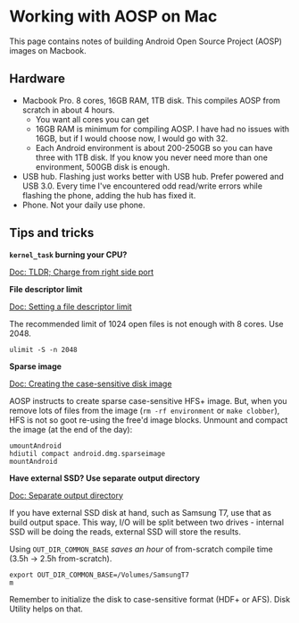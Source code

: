 # Working with AOSP on Mac

This page contains notes of building Android Open Source Project (AOSP) images on Macbook.

## Hardware

 - Macbook Pro. 8 cores, 16GB RAM, 1TB disk. This compiles AOSP from scratch in about 4 hours.
   - You want all cores you can get
   - 16GB RAM is minimum for compiling AOSP. I have had no issues with 16GB, but if I would choose now, I would go with 32.
   - Each Android environment is about 200-250GB so you can have three with 1TB disk. If you know you never need more than one environment, 500GB disk is enough.
 - USB hub. Flashing just works better with USB hub. Prefer powered and USB 3.0. Every time I've encountered odd read/write errors while flashing the phone, adding the hub has fixed it.
 - Phone. Not your daily use phone.

## Tips and tricks

**`kernel_task` burning your CPU?**

[Doc: TLDR; Charge from right side port](https://apple.stackexchange.com/questions/363337/how-to-find-cause-of-high-kernel-task-cpu-usage/363933#363933)


**File descriptor limit**

[Doc: Setting a file descriptor limit](https://source.android.com/setup/build/initializing#setting-a-file-descriptor-limit)

The recommended limit of 1024 open files is not enough with 8 cores. Use 2048.

    ulimit -S -n 2048

**Sparse image**

[Doc: Creating the case-sensitive disk image](https://source.android.com/setup/build/initializing#creating-a-case-sensitive-disk-image)

AOSP instructs to create sparse case-sensitive HFS+ image. But, when you remove lots of files from the image (`rm -rf environment` or `make clobber`), HFS is not so goot re-using the free'd image blocks. Unmount and compact the image (at the end of the day):

    umountAndroid
    hdiutil compact android.dmg.sparseimage
    mountAndroid

**Have external SSD? Use separate output directory**

[Doc: Separate output directory](https://source.android.com/setup/build/initializing#using-a-separate-output-directory)

If you have external SSD disk at hand, such as Samsung T7, use that as build output space. This way, I/O will be split between two drives - internal SSD will be doing the reads, external SSD will store the results.

Using `OUT_DIR_COMMON_BASE` _saves an hour_ of from-scratch compile time (3.5h -> 2.5h from-scratch).

    export OUT_DIR_COMMON_BASE=/Volumes/SamsungT7
    m

Remember to initialize the disk to case-sensitive format (HDF+ or AFS). Disk Utility helps on that.